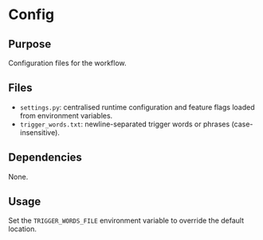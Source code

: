 # Config

## Purpose
Configuration files for the workflow.

## Files
- `settings.py`: centralised runtime configuration and feature flags loaded from environment variables.
- `trigger_words.txt`: newline-separated trigger words or phrases (case-insensitive).

## Dependencies
None.

## Usage
Set the `TRIGGER_WORDS_FILE` environment variable to override the default location.
